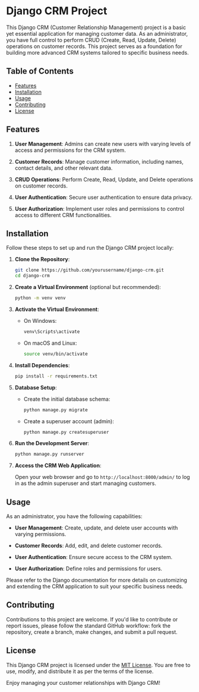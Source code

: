 # Django CRM Project

This Django CRM (Customer Relationship Management) project is a basic yet essential application for managing customer data. As an administrator, you have full control to perform CRUD (Create, Read, Update, Delete) operations on customer records. This project serves as a foundation for building more advanced CRM systems tailored to specific business needs.

## Table of Contents
- [Features](#features)
- [Installation](#installation)
- [Usage](#usage)
- [Contributing](#contributing)
- [License](#license)

## Features

1. **User Management**: Admins can create new users with varying levels of access and permissions for the CRM system.

2. **Customer Records**: Manage customer information, including names, contact details, and other relevant data.

3. **CRUD Operations**: Perform Create, Read, Update, and Delete operations on customer records.

4. **User Authentication**: Secure user authentication to ensure data privacy.

5. **User Authorization**: Implement user roles and permissions to control access to different CRM functionalities.

## Installation

Follow these steps to set up and run the Django CRM project locally:

1. **Clone the Repository**:

   ```bash
   git clone https://github.com/yourusername/django-crm.git
   cd django-crm
   ```

2. **Create a Virtual Environment** (optional but recommended):

   ```bash
   python -m venv venv
   ```

3. **Activate the Virtual Environment**:

   - On Windows:
     ```bash
     venv\Scripts\activate
     ```

   - On macOS and Linux:
     ```bash
     source venv/bin/activate
     ```

4. **Install Dependencies**:

   ```bash
   pip install -r requirements.txt
   ```

5. **Database Setup**:

   - Create the initial database schema:
     ```bash
     python manage.py migrate
     ```

   - Create a superuser account (admin):
     ```bash
     python manage.py createsuperuser
     ```

6. **Run the Development Server**:

   ```bash
   python manage.py runserver
   ```

7. **Access the CRM Web Application**:

   Open your web browser and go to `http://localhost:8000/admin/` to log in as the admin superuser and start managing customers.

## Usage

As an administrator, you have the following capabilities:

- **User Management**: Create, update, and delete user accounts with varying permissions.

- **Customer Records**: Add, edit, and delete customer records.

- **User Authentication**: Ensure secure access to the CRM system.

- **User Authorization**: Define roles and permissions for users.

Please refer to the Django documentation for more details on customizing and extending the CRM application to suit your specific business needs.

## Contributing

Contributions to this project are welcome. If you'd like to contribute or report issues, please follow the standard GitHub workflow: fork the repository, create a branch, make changes, and submit a pull request.

## License

This Django CRM project is licensed under the [MIT License](LICENSE). You are free to use, modify, and distribute it as per the terms of the license.

Enjoy managing your customer relationships with Django CRM!
